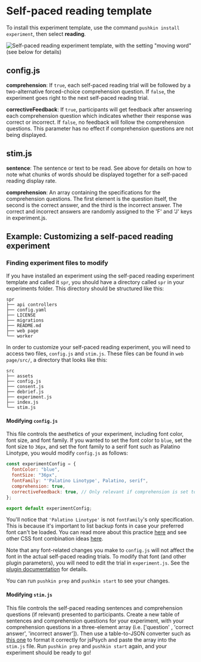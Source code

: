 # Self-paced reading template

To install this experiment template, use the command `pushkin install experiment`, then select **reading**.

![Self-paced reading experiment template, with the setting "moving word" (see below for details)](../../assets/ezgif.com-video-to-gif-7-.gif)

## config.js

**comprehension**: If `true`, each self-paced reading trial will be followed by a two-alternative forced-choice comprehension question. If `false`, the experiment goes right to the next self-paced reading trial.

**correctiveFeedback**: If `true`, participants will get feedback after answering each comprehension question which indicates whether their response was correct or incorrect. If `false`, no feedback will follow the comprehension questions. This parameter has no effect if comprehension questions are not being displayed.

## stim.js

**sentence**: The sentence or text to be read. See above for details on how to note what chunks of words should be displayed together for a self-paced reading display rate.

**comprehension**: An array containing the specifications for the comprehension questions. The first element is the question itself, the second is the correct answer, and the third is the incorrect answer. The correct and incorrect answers are randomly assigned to the 'F' and 'J' keys in experiment.js.

## Example: Customizing a self-paced reading experiment

### Finding experiment files to modify

If you have installed an experiment using the self-paced reading experiment template and called it `spr`, you should have a directory called `spr` in your experiments folder. This directory should be structured like this:

```example
spr
├── api controllers
├── config.yaml
├── LICENSE
├── migrations
├── README.md
├── web page
└── worker
```

In order to customize your self-paced reading experiment, you will need to access two files, `config.js` and `stim.js`. These files can be found in `web page/src/`, a directory that looks like this:

```example
src
├── assets
├── config.js
├── consent.js
├── debrief.js
├── experiment.js
├── index.js
└── stim.js
```

#### Modifying `config.js`

This file controls the aesthetics of your experiment, including font color, font size, and font family. If you wanted to set the font color to `blue`, set the font size to `36px`, and set the font family to a serif font such as Palatino Linotype, you would modify `config.js` as follows:

```javascript
const experimentConfig = {
  fontColor: "blue",
  fontSize: "36px",
  fontFamily: "'Palatino Linotype', Palatino, serif",
  comprehension: true,
  correctiveFeedback: true, // Only relevant if comprehension is set to true
};

export default experimentConfig;
```

You'll notice that `'Palatino Linotype'` is not `fontFamily`'s only specification. This is because it's important to list backup fonts in case your preferred font can't be loaded. You can read more about this practice [here](https://discuss.codecademy.com/t/how-many-fallback-fonts-should-i-have/363586) and see other CSS font combination ideas [here](https://www.w3schools.com/cssref/css_websafe_fonts.asp).

Note that any font-related changes you make to `config.js` will not affect the font in the actual self-paced reading trials. To modify that font (and other plugin parameters), you will need to edit the trial in `experiment.js`. See the [plugin documentation](https://github.com/jspsych/jspsych-contrib/blob/main/packages/plugin-self-paced-reading/docs/jspsych-self-paced-reading.md) for details.

You can run `pushkin prep` and `pushkin start` to see your changes.

#### Modifying `stim.js`

This file controls the self-paced reading sentences and comprehension questions (if relevant) presented to participants. Create a new table of sentences and comprehension questions for your experiment, with your comprehension questions in a three-element array (i.e. ['question' , 'correct answer', 'incorrect answer']). Then use a table-to-JSON converter such as [this one](https://tableconvert.com/) to format it correctly for jsPsych and paste the array into the `stim.js` file. Run `pushkin prep` and `pushkin start` again, and your experiment should be ready to go!
